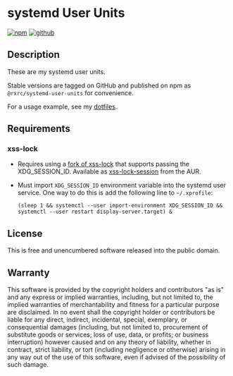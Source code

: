 # systemd User Units

[![npm](https://img.shields.io/npm/v/@rxrc/systemd-user-units.svg)](https://www.npmjs.com/package/@rxrc/systemd-user-units)
[![github](https://img.shields.io/badge/github-rxrc/systemd--user--units-blue.svg)](https://github.com/rxrc/systemd-user-units)

## Description

These are my systemd user units.

Stable versions are tagged on GitHub
and published on npm as `@rxrc/systemd-user-units` for convenience.

For a usage example, see my [dotfiles].

[dotfiles]: https://github.com/rxrc/dotfiles

## Requirements

### xss-lock

- Requires using a [fork of xss-lock][xss-lock-session] that supports passing
  the XDG_SESSION_ID.
  Available as [xss-lock-session][xss-lock-session aur] from the AUR.
- Must import `XDG_SESSION_ID` environment variable into the systemd user service.
  One way to do this is add the following line to `~/.xprofile`:

  ```
  (sleep 1 && systemctl --user import-environment XDG_SESSION_ID && systemctl --user restart display-server.target) &
  ```


[xss-lock-session]: https://github.com/xdbob/xss-lock
[xss-lock-session aur]: https://aur.archlinux.org/packages/xss-lock-session

## License

This is free and unencumbered software released into the public domain.

## Warranty

This software is provided by the copyright holders and contributors "as is" and
any express or implied warranties, including, but not limited to, the implied
warranties of merchantability and fitness for a particular purpose are
disclaimed. In no event shall the copyright holder or contributors be liable for
any direct, indirect, incidental, special, exemplary, or consequential damages
(including, but not limited to, procurement of substitute goods or services;
loss of use, data, or profits; or business interruption) however caused and on
any theory of liability, whether in contract, strict liability, or tort
(including negligence or otherwise) arising in any way out of the use of this
software, even if advised of the possibility of such damage.

